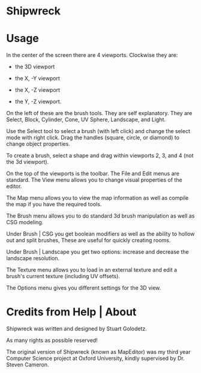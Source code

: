 Shipwreck
===

# Usage
In the center of the screen there are 4 viewports. Clockwise they are:

* the 3D viewport

* the X, -Y viewport

* the X, -Z viewport

* the Y, -Z viewport.

On the left of these are the brush tools. They are self explanatory. They are Select, Block, Cylinder, Cone, UV Sphere, Landscape, and Light.

Use the Select tool to select a brush (with left click) and change the select mode with right click. Drag the handles (square, circle, or diamond) to change object properties.

To create a brush, select a shape and drag within viewports 2, 3, and 4 (not the 3d viewport).

On the top of the viewports is the toolbar. The File and Edit menus are standard. The View menu allows you to change visual properties of the editor.

The Map menu allows you to view the map information as well as compile the map if you have the required tools.

The Brush menu allows you to do standard 3d brush manipulation as well as CSG modeling.

Under Brush | CSG you get boolean modifiers as well as the ability to hollow out and split brushes, These are useful for quickly creating rooms.

Under Brush | Landscape you get two options: increase and decrease the landscape resolution.

The Texture menu allows you to load in an external texture and edit a brush's current texture (including UV offsets).

The Options menu gives you different settings for the 3D view.

# Credits from Help | About
Shipwreck was written and designed by Stuart Golodetz.

As many rights as possible reserved!

The original version of Shipwreck (known as MapEditor) was my third year Computer Science project at Oxford University, kindly supervised by Dr. Steven Cameron.
